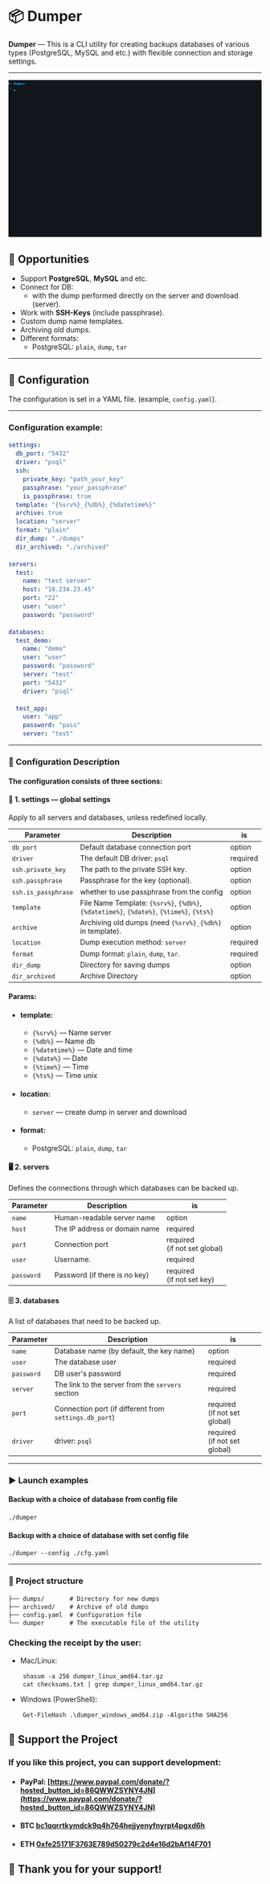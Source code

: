 # 📦 Dumper

**Dumper** — This is a CLI utility for creating backups databases of various types (PostgreSQL, MySQL and etc.) with flexible connection and storage settings.

---

![Demo](assets/dumper-proccess.gif)

## 🚀 Opportunities

- Support **PostgreSQL**, **MySQL** and etc.
- Connect for DB:
    - with the dump performed directly on the server and download (server).
- Work with **SSH-Keys** (include passphrase).
- Custom dump name templates.
- Archiving old dumps.
- Different formats:
    - PostgreSQL: `plain`, `dump`, `tar`
  
---

## 📄 Configuration

The configuration is set in a YAML file. (example, `config.yaml`).

---

### Configuration example:

```yaml
settings:
  db_port: "5432"
  driver: "psql"
  ssh:
    private_key: "path_your_key"
    passphrase: "your_passphrase"
    is_passphrase: true
  template: "{%srv%}_{%db%}_{%datetime%}"
  archive: true
  location: "server"
  format: "plain"
  dir_dump: "./dumps"
  dir_archived: "./archived"

servers:
  test:
    name: "test server"
    host: "10.234.23.45"
    port: "22"
    user: "user"
    password: "password"

databases:
  test_demo:
    name: "demo"
    user: "user"
    password: "password"
    server: "test"
    port: "5432"
    driver: "psql"

  test_app:
    user: "app"
    password: "pass"
    server: "test"

```
---

### 📑 Configuration Description

#### The configuration consists of three sections:

#### 🔧 1. settings — global settings
Apply to all servers and databases, unless redefined locally.

| Parameter           | Description                                                                               | is        |
|---------------------|-------------------------------------------------------------------------------------------|-----------|
| `db_port`           | Default database connection port                                                          | option    |
| `driver`            | The default DB driver: `psql`                                                             | required  |
| `ssh.private_key`   | The path to the private SSH key.                                                          | option    |
| `ssh.passphrase`    | Passphrase for the key (optional).                                                        | option    |
| `ssh.is_passphrase` | whether to use passphrase from the config                                                 | option    |
| `template`          | File Name Template: `{%srv%}`, `{%db%}`, `{%datetime%}`, `{%date%}`, `{%time%}`, `{%ts%}` | option    |
| `archive`           | Archiving old dumps (need `{%srv%}_{%db%}` in template).                                  | option    |
| `location`          | Dump execution method: `server`                                                           | required  |
| `format`            | Dump format: `plain`, `dump`, `tar`.                                                      | required  |
| `dir_dump`          | Directory for saving dumps                                                                | option    |
| `dir_archived`      | Archive Directory                                                                         | option    |


#### Params:

- #### template:
    - `{%srv%}` —  Name server
    - `{%db%}` —  Name db
    - `{%datetime%}` —  Date and time
    - `{%date%}` — Date
    - `{%time%}` — Time
    - `{%ts%}` — Time unix
- #### location:
    - `server` — create dump in server and download
- #### format:
    - PostgreSQL: `plain`, `dump`, `tar`

#### 🖥 2. servers
Defines the connections through which databases can be backed up.


| Parameter   | Description                         | is                                     |
|-------------|-------------------------------------|----------------------------------------|
| `name`      | Human-readable server name          | option                                 |
| `host`      | The IP address or domain name       | required                               |
| `port`      | Connection port                     | required<br/> (if not set global)      |
| `user`      | Username.                           | required                               |
| `password`  | Password (if there is no key)       | required<br/> (if not set key)         |


#### 🗄 3. databases
A list of databases that need to be backed up.

| Parameter   | Description                                            | is                                |
|-------------|--------------------------------------------------------|-----------------------------------|
| `name`      | Database name (by default, the key name)               | option                            |
| `user`      | The database user                                      | required                          |
| `password`  | DB user's password                                     | required                          |
| `server`    | The link to the server from the `servers` section      | required                          |
| `port`      | Connection port (if different from `settings.db_port`) | required<br/> (if not set global) |
| `driver`    | driver: `psql`                                         | required<br/> (if not set global) |

---

### ▶ Launch examples

#### Backup with a choice of database from config file
```
./dumper
````

#### Backup with a choice of database with set config file
```
./dumper --config ./cfg.yaml
````

---

### 📂 Project structure

```
├── dumps/       # Directory for new dumps
├── archived/    # Archive of old dumps
├── config.yaml  # Configuration file
└── dumper       # The executable file of the utility
```

### Checking the receipt by the user:
- Mac/Linux:
```
    shasum -a 256 dumper_linux_amd64.tar.gz
    cat checksums.txt | grep dumper_linux_amd64.tar.gz
```
- Windows (PowerShell):
```
    Get-FileHash .\dumper_windows_amd64.zip -Algorithm SHA256
```

## 💖 Support the Project
### If you like this project, you can support development:
- #### PayPal: [https://www.paypal.com/donate/?hosted_button_id=86QWWZSYNY4JN](https://www.paypal.com/donate/?hosted_button_id=86QWWZSYNY4JN)
- #### BTC [bc1qqrrtkymdck9q4h764hejjyenyfnyrpt4pgxd6h](bc1qqrrtkymdck9q4h764hejjyenyfnyrpt4pgxd6h)
- #### ETH [0xfe25171F3763E789d50279c2d4e16d2bAf14F701](0xfe25171F3763E789d50279c2d4e16d2bAf14F701)

## 🙏 Thank you for your support!